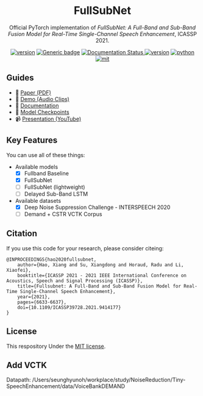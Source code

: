 <div align="center">
    <h1>
        FullSubNet
    </h1>
    <p>
    Official PyTorch implementation of <em>FullSubNet: A Full-Band and Sub-Band Fusion Model for Real-Time Single-Channel Speech Enhancement</em>, ICASSP 2021.
    </p>
    <a href="https://github.com/haoxiangsnr/FullSubNet/"><img src="https://img.shields.io/badge/Platform-linux-lightgrey" alt="version"></a>
    <a href="https://github.com/haoxiangsnr/FullSubNet/"><img src="https://img.shields.io/github/stars/haoxiangsnr/FullSubNet?color=yellow&amp;label=FullSubNet&amp;logo=github" alt="Generic badge"></a>
    <a href='https://fullsubnet.readthedocs.io/en/latest/?badge=latest'>
        <img src='https://readthedocs.org/projects/fullsubnet/badge/?version=latest' alt='Documentation Status' />
    </a>
    <a href="https://github.com/haoxiangsnr/FullSubNet/"><img src="https://img.shields.io/badge/Python-3.10-orange" alt="version"></a>
    <a href="https://github.com/haoxiangsnr/FullSubNet/"><img src="https://img.shields.io/badge/PyTorch-1.12-brightgreen" alt="python"></a>
    <a href="https://github.com/haoxiangsnr/FullSubNet/blob/main/LICENSE"><img src="https://img.shields.io/badge/License-MIT-yellow.svg" alt="mit"></a>
</div>

## Guides

- 📰 [Paper (PDF)](https://arxiv.org/abs/2010.15508)
- 📸 [Demo (Audio Clips)](https://www.haoxiangsnr.com/demo/fullsubnet)
- 📖 [Documentation](https://fullsubnet.readthedocs.io/)
- 🎏 [Model Checkpoints](https://github.com/haoxiangsnr/FullSubNet/releases)
- 📹 [Presentation (YouTube)](https://youtu.be/XJeE-MWDlk0)

## Key Features

You can use all of these things:

- Available models
  - [x] Fullband Baseline
  - [x] FullSubNet
  - [ ] FullSubNet (lightweight)
  - [ ] Delayed Sub-Band LSTM

- Available datasets
  - [x] Deep Noise Suppression Challenge - INTERSPEECH 2020
  - [ ] Demand + CSTR VCTK Corpus

## Citation

If you use this code for your research, please consider citeing:

```text
@INPROCEEDINGS{hao2020fullsubnet,
    author={Hao, Xiang and Su, Xiangdong and Horaud, Radu and Li, Xiaofei},
    booktitle={ICASSP 2021 - 2021 IEEE International Conference on Acoustics, Speech and Signal Processing (ICASSP)},
    title={Fullsubnet: A Full-Band and Sub-Band Fusion Model for Real-Time Single-Channel Speech Enhancement},
    year={2021},
    pages={6633-6637},
    doi={10.1109/ICASSP39728.2021.9414177}
}
```

## License

This respository Under the [MIT license](LICENSE).



## Add VCTK
Datapath: /Users/seunghyunoh/workplace/study/NoiseReduction/Tiny-SpeechEnhancement/data/VoiceBankDEMAND